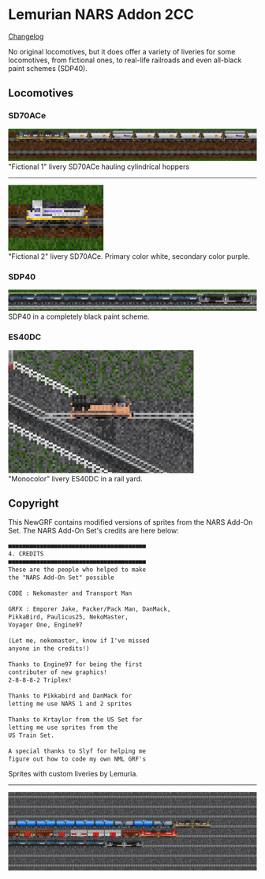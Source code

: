 # Lemurian NARS Addon 2CC

[Changelog](./CHANGELOG.md)

No original locomotives, but it does offer a variety of liveries for some
locomotives, from fictional ones, to real-life railroads and even all-black
paint schemes (SDP40).

## Locomotives
### SD70ACe

![](screenshot/sd70ace_fictional1_001.png)
"Fictional 1" livery SD70ACe hauling cylindrical hoppers

<hr>

![](screenshot/sd70ace_fictional2_001.png)<br>
"Fictional 2" livery SD70ACe. Primary color white, secondary color purple.

### SDP40
![](screenshot/sdp40_allblack_001.png)<br>
SDP40 in a completely black paint scheme.


### ES40DC
![](screenshot/es40dc_monocolor_001.png)<br>
"Monocolor" livery ES40DC in a rail yard.

## Copyright

This NewGRF contains modified versions of sprites from the NARS Add-On
Set. The NARS Add-On Set's credits are here below:

```
■■■■■■■■■■■■■■■■■■■■■■■■■■■■■■■■■■■■■■■
4. CREDITS
■■■■■■■■■■■■■■■■■■■■■■■■■■■■■■■■■■■■■■■
These are the people who helped to make
the "NARS Add-On Set" possible

CODE : Nekomaster and Transport Man

GRFX : Emporer Jake, Packer/Pack Man, DanMack,
PikkaBird, Paulicus25, NekoMaster,
Voyager One, Engine97

(Let me, nekomaster, know if I've missed
anyone in the credits!)

Thanks to Engine97 for being the first
contributer of new graphics!
2-8-8-8-2 Triplex!

Thanks to Pikkabird and DanMack for
letting me use NARS 1 and 2 sprites

Thanks to Krtaylor from the US Set for
letting me use sprites from the
US Train Set.

A special thanks to Slyf for helping me
figure out how to code my own NML GRF's
```

Sprites with custom liveries by Lemuria.

<hr>

![](screenshot/promotional.png)